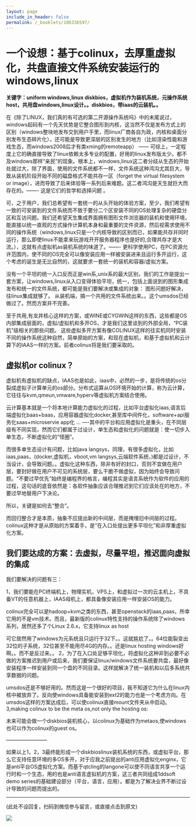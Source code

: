 ```yaml
---
layout: page
include_in_header: false
permalink: /_booklets/106336597/
---
```

一个设想：基于colinux，去厚重虚拟化，共盘直接文件系统安装运行的windows,linux
=====

__关键字：uniform windows,linux diskbios，虚拟机作为装机系统，元操作系统host，共用盘windows,linux设计。。diskbios，带iaas的云装机。。__

在《除了LINUX，我们真的有可选的第二开源操作系统吗》中的未尾说过，windows起码有一个先天优势是它整合图形到内核，这当然不仅是发布方式上的区别（windows整块地发布交到用户手里，而linux厂商各自为政，内核和桌面分别发布生态碎片化），还可能是导致更深层的区别发生的地方（比如渲染性能和游戏生态，而windows2008后才有类xming的remoteapp） —— 可综上，一定程度上它的确直接导致了linux依赖太多专业的配置，好用的linux发布版太少。都不及windows那样“亲民”的现象。根本上，windows,linux这二者分歧从生态的开始处就过大，除了界面，使用的文件系统都不一样，文件系统这种鸿沟尤其巨大，导致从装机阶段开始不同的磁盘格式不能共存一区（forget the virtual filesystem or image），进而导致了后来体验等一系列后来难题。这二者鸿沟是天生就巨大而存在的。——- 这是它们的哲学和选择问题 。

可，之于用户，我们总希望有一套统一的从头开始的体验方案，至少，我们希望有一致的可安装到的文件系统而不致于要分二个区安装不同的OS处理复杂的硬盘分区和互访问题。我们还希望天生集成界面拥有图形文件浏览器的装机和使用环境，能直接以统一直观的方式操作计算机本身和最重要的文件资源，然后视需求使用不同的操作系统（windows,linux只是一个内核导致的区别而已，如果能共存并同时运行，那么即使linux不能拿来玩游戏开开服务器程序也是好的,合理共存才是大流。），这就有点虚拟机as装机系统的味道了。——- 更科学使用PC，在PC资源允许范围内，使不同的OS完全可以像安装应用一样被安装进来且运行多开运行，这个考虑的诞生是无比自然的，这就要求一套统一的装机和容器/虚拟方案。

没有一个平坦的统一入口反而正是win系,unix系的最大区别，我们的工作是提出一套方案，让windows,linux从入口变得体验平坦，统一，包括上面说到的图形集成发布和统一的文件系统，都可能是我们要解决或集成的对象：
图形问题好解决，往linux集成就够了。
从装机端，搞一个共用的文件系统出来。。这个umsdos已经做过了。然而方案并不完善。
 
至于共用,有龙井核心这样的方案，或WINE或CYGWIN这样的东西，这些都是OS内部集成层面的，虚拟/虚拟机和多开OS，才是我们这里谈到的外部全局，“PC装机”级相关的那些问题。
这些虚拟多开方案有像COLINUX这样的往实机同时安装不同的操作系统这种自然，简单原始的方案，和现在虚拟机，和基于虚拟机和云计算下的IAAS一样的方案。前者colinux将是我们要采取的。

虚拟机or colinux？
-----

虚拟机有虚拟机的缺点，IAAS也是如此，iaas中，必然的一步，是将传统的os分裂成虚拟子计算单元的os部分。分布式运算从OS环境开始的计算，称为云计算，它往往与kvm,qmeun,vmware,hyperv等虚拟机方案结合使用。

云计算基本就是一个将本地计算能力虚拟化的过程，比如平台虚拟化iaas,语言后端虚拟化baas+baas，应用容器虚拟化docker,甚至库中间件化，software+api服务化saas+microservie app化 … —-其中的平台和应用虚拟化是重头，在不同层级有不同实现，然而它们都属于过设计，单生态和虚拟化的问题就是：使一切步入单生态，不断虚拟化的”怪圈”。

而很多单生态设计有问题，比如java langsys，同理，有很多虚拟化，比如iaas,paas，(docker,虚拟机，vboot,vm langsys,云端软件系统，)都是过设计，不当设计，会导致问题。。虚拟化这种东西，除非有好的封口，否则不宜做在用户层，要封好做在用户不可见的系统层，要么干脆不做虚拟，因为始终会导致问题。“不要过早优先”始终是编程界的格言，编程其实是语言系统作为软件的应用的过程，这句话的底音依然是：各软件抽象应该合理推迟到它们应该处在的地方，不要过早地替用户下决论。

所以，关键是如何去“整合”。

而回归整合才是本质，抽象不应提出新的中间层，而是掩埋旧中间层的过程。colinux这种才是从原始的方案着手，是“在入口处提出更多平坦化”和非厚重虚拟化方案。

我们要达成的方案：去虚拟，尽量平坦，推迟面向虚拟的集成
-----

我们要解决的问题有三：

1，我们要能在PC终端机上，物理实机，VPS上，和虚拟过一次的云主机上，不具备VT的任意机器上，IAAS母机上，都具备像安装应用一样安装OS的能力。

colinux完全可以是hadoop+kvm之类的东西，甚至openstack的iaas,paas，所幸它用的不是vm技术。而且，最新版的colinux特性支持的操作系统除了windows系列，居然还多了个Linux 2.6.x，它支持linux as host

可它居然用了windows为元系统且只运行于32下。。这就尴尬了。。64位能裂变出32位的子系统，32位甚至不能用尽4G的内存。。还是linux hosting windows好啊。。而不是反过来。。
2，为了在入口处足够平坦化，将虚拟化这种非到必要不必做的方案推迟到用户或后来，我们要保证linux/windows文件系统要共盘，最好像安装程序一样安装到同一个盘的不同目录。这样就解决了统一装机和以后多系统共享数据的问题。

umsdos还是不够好用的。然而这是一个很好的项目，我不知道它为什么在linux内核中被放弃了。反向使windows具备能安装到ext2的能力也是一个考虑方向。在umsdos这样的方案达成后，可以使colinux直接mount文件夹从中启动。
3,making colinux to be the meta os,not only the hosting os:

未来可能会做一个diskbios装机核心，以colinux为基础作为metaos,使windows也可以作为colinux的guest os。

————————

如果以上1，2，3最终能形成一个diskbioslinux装机系统的东西，或虚拟平台，那么它支持任意环境的多OS多开，对于应我之前提出的anti应用虚拟化enginx，它是anti平台OS虚拟化方案。而基于qtcling的langone可以使不同语言共享一个运行时和一个生态，用的也是anti语言虚拟机的方案，这三者共同组成1ddsoft demo series的基础建设部分（平台，语言，应用）。都是为了解决业界不断过设计导致的问题而提出的。


-----


(此处不设回复，扫码到微信参与留言，或直接点击到原文)

![](/p/106336597/qrcode.png)

<!-- Markdeep: -->
<meta charset="utf-8">
<link rel="stylesheet" href="../../res/aloha.css?">

<script src="../../res/markdeep.min.js" charset="utf-8"></script>



